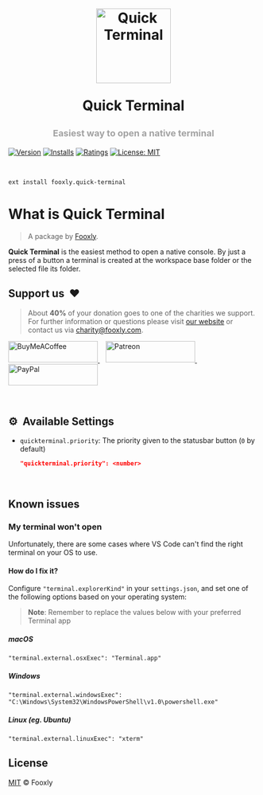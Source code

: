 <h1 align="center">
  <p align="center">
    <a title="Quick Terminal" href="https://marketplace.visualstudio.com/items?itemName=fooxly.quick-terminal">
      <img src="https://assets.fooxly.com/extensions/quick_terminal/icon.png" alt="Quick Terminal" height="150" />
    </a>
  </p>
  <p>Quick Terminal</p>
  <p style="color: #A2A2A2; font-size: 18px;">Easiest way to open a native terminal</p>
  
</h1>

[![Version](https://vsmarketplacebadge.apphb.com/version-short/fooxly.quick-terminal.svg)](https://marketplace.visualstudio.com/items?itemName=fooxly.quick-terminal)
[![Installs](https://vsmarketplacebadge.apphb.com/installs-short/fooxly.quick-terminal.svg)](https://marketplace.visualstudio.com/items?itemName=fooxly.quick-terminal)
[![Ratings](https://vsmarketplacebadge.apphb.com/rating-short/fooxly.quick-terminal.svg)](https://marketplace.visualstudio.com/items?itemName=fooxly.quick-terminal)
[![License: MIT](https://img.shields.io/badge/License-MIT-brightgreen.svg)](https://github.com/Fooxly/quick-terminal/blob/master/LICENSE)

<br />

```sh
ext install fooxly.quick-terminal
```

# What is Quick Terminal

> A package by [Fooxly](https://www.fooxly.com).

**Quick Terminal** is the easiest method to open a native console. By just a press of a button a terminal is created at the workspace base folder or the selected file its folder.

## Support us &nbsp;❤

> About **40%** of your donation goes to one of the charities we support. For further information or questions please visit [our website](https://www.fooxly.com/charity) or contact us via [charity@fooxly.com](mailto:charity@fooxly.com).

<p>
  <a title="BuyMeACoffee" href="https://www.buymeacoffee.com/fooxly">
    <img src="https://assets.fooxly.com/third_party/buymeacoffee.png" alt="BuyMeACoffee" width="180" height="43" />
  </a>&nbsp;&nbsp;
  <a title="Patreon" href="https://www.patreon.com/fooxly">
    <img src="https://assets.fooxly.com/third_party/patreon.png" alt="Patreon" width="180" height="43" />
  </a>&nbsp;&nbsp;
  <a title="PayPal" href="https://www.paypal.com/cgi-bin/webscr?cmd=_s-xclick&hosted_button_id=3GEYSYZFXV9GE">
    <img src="https://assets.fooxly.com/third_party/paypal.png" alt="PayPal" width="180" height="43" />
  </a>
</p>

<br/>

## ⚙️ &nbsp;Available Settings


* `quickterminal.priority`: The priority given to the statusbar button (`0` by default)

  ```json
  "quickterminal.priority": <number>
  ```

<br/>

<!-- markdownlint-disable MD026 -->
## Known issues

### My terminal won't open

Unfortunately, there are some cases where VS Code can't find the right terminal on your OS to use.

#### How do I fix it?

Configure `"terminal.explorerKind"` in your `settings.json`, and set one of the
following options based on your operating system:

> **Note**: Remember to replace the values below with your preferred Terminal app

##### macOS

`"terminal.external.osxExec": "Terminal.app"`

##### Windows

`"terminal.external.windowsExec": "‪C:\Windows\System32\WindowsPowerShell\v1.0\powershell.exe"`

##### Linux (eg. Ubuntu)

`"terminal.external.linuxExec": "xterm"`

## License

[MIT](https://github.com/Fooxly/quick-terminal/blob/master/LICENSE) &copy; Fooxly
